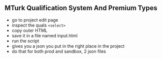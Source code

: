 ## MTurk Qualification System And Premium Types

- go to project edit page
- inspect the quals `<select>`
- copy outer HTML
- save it in a file named input.html
- run the script
- gives you a json you put in the right place in the project
- do that for both prod and sandbox, 2 json files

